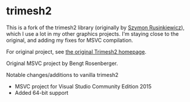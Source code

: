 # trimesh2
This is a fork of the trimesh2 library (originally by [Szymon Rusinkiewicz](https://www.cs.princeton.edu/~smr/)), which I use a lot in my other graphics projects. I'm staying close to the original, and adding my fixes for MSVC compilation.

For original project, see [the original Trimesh2 homepage](http://gfx.cs.princeton.edu/proj/trimesh2/).

Original MSVC project by Bengt Rosenberger.

Notable changes/additions to vanilla trimesh2
 * MSVC project for Visual Studio Community Edition 2015
 * Added 64-bit support
